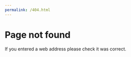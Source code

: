 ```yaml
---
permalink: /404.html
---
```


# Page not found

If you entered a web address please check it was correct.
